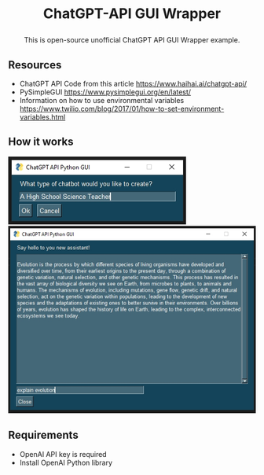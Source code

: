 <h1><p align="center">ChatGPT-API GUI Wrapper</p></h1>

<p align="center">This is open-source unofficial ChatGPT API GUI Wrapper example.</p>

## Resources
- ChatGPT API Code from this article https://www.haihai.ai/chatgpt-api/
- PySimpleGUI https://www.pysimplegui.org/en/latest/
- Information on how to use environmental variables https://www.twilio.com/blog/2017/01/how-to-set-environment-variables.html

## How it works

<img src="https://github.com/PixelPowerCLE/ChatGPT-API/blob/f71ee62b38161f4889df625068c150a397412609/How%20it%20works%201.jpg">

<img src="https://github.com/PixelPowerCLE/ChatGPT-API/blob/f8f68ee5cbc0060158319dfc8b5b0c194982b41c/How%20it%20works%202.jpg">

## Requirements
- OpenAI API key is required
- Install OpenAI Python library

